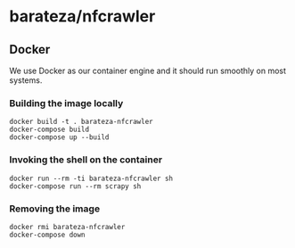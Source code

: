 barateza/nfcrawler
===================

## Docker

We use Docker as our container engine and it should run smoothly on most
systems.

### Building the image locally

    docker build -t . barateza-nfcrawler
    docker-compose build
    docker-compose up --build

### Invoking the shell on the container

    docker run --rm -ti barateza-nfcrawler sh
    docker-compose run --rm scrapy sh

### Removing the image

    docker rmi barateza-nfcrawler
    docker-compose down
